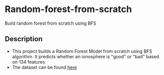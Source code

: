 # Random-forest-from-scratch
Build random forest from scratch using BFS

## Description
- This project builds a Random Forest Model from scratch using BFS algorithm. It predicts whether an ionosphere is "good" or "bad" based on 134 features
- The dataset can be found [here](http://archive.ics.uci.edu/ml/datasets/Ionosphere)
